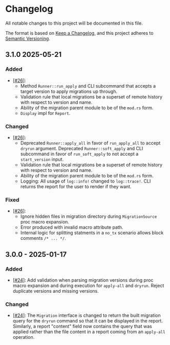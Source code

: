 # Changelog

All notable changes to this project will be documented in this file.

The format is based on [Keep a Changelog](https://keepachangelog.com/en/1.0.0/),
and this project adheres to [Semantic Versioning](https://semver.org/spec/v2.0.0.html).

## 3.1.0 2025-05-21

### Added
* [[#26]]:
  * Method `Runner::run_apply` and CLI subcommand that accepts a target version to apply migrations up through.
  * Validation rule that local migrations be a superset of remote history with respect to version and name.
  * Ability of the migration parent module to be of the `mod.rs` form.
  * `Display` impl for `Report`.

### Changed
* [[#26]]:
  * Deprecated `Runner::apply_all` in favor of `run_apply_all` to accept `dryrun` argument.  Deprecated
    `Runner::soft_apply` and CLI subcommand in favor of `run_soft_apply` to not accept a `start_version` input.
  * Validation rule that local migrations be a superset of remote history with respect to version and name.
  * Ability of the migration parent module to be of the `mod.rs` form.
  * Logging: All usage of `log::info!` changed to `log::trace!`. CLI returns the report for the user to render
    if they want.

### Fixed
* [[#26]]:
  * Ignore hidden files in migration directory during `MigrationSource` proc macro expansion.
  * Error produced with invalid macro attribute path.
  * Internal logic for splitting statments in a `no_tx` scenario allows block comments `/* ... */`.

## 3.0.0 - 2025-01-17

### Added
* [[#24]]: Add validation when parsing migration versions during proc macro expansion and during
           execution for `apply-all` and `dryrun`.  Reject duplicate versions and missing versions.

### Changed
* [[#24]]: The `Migration` interface is changed to return the built migration query for the `dryrun`
           command so that it can be displayed in the report.  Similarly, a report "content" field
           now contains the query that was applied rather than the file content in a report coming
           from an `apply-all` operation.

[#24]: https://github.com/quasi-coherent/tern/pull/24
[#26]: https://github.com/quasi-coherent/tern/pull/26
